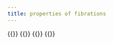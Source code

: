 ```yaml
---
title: properties of fibrations
---
```


{{<child frct-000F>}}
{{<child frct-000J>}}
{{<child frct-002E>}}
{{<child frct-002L>}}
